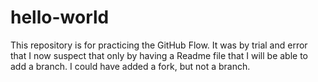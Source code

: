 # hello-world
This repository is for practicing the GitHub Flow. It was by trial and error that I now suspect that only by having a Readme file that I will be able to add a branch. I could have added a fork, but not a branch.


